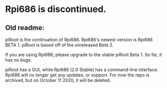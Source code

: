 # Rpi686 is discontinued.
## Old readme:
piRoot is the continuation of Rpi686. Rpi686's newest version is Rpi686 BETA 1. piRoot is based off of the unreleased Beta 2.

If you are using Rpi686, please upgrade to the stable piRoot Beta 1. So far, it has no bugs.

piRoot has a GUI, while Rpi686 (2.0 Stable) has a command-line interface. Rpi686 will no longer get any updates, or support.
For now the repo is archived, but on October 11 2020, it will be deleted.
